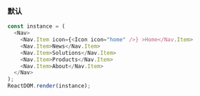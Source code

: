 ### 默认

<!--start-code-->
```js
const instance = (
  <Nav>
    <Nav.Item icon={<Icon icon="home" />} >Home</Nav.Item>
    <Nav.Item>News</Nav.Item>
    <Nav.Item>Solutions</Nav.Item>
    <Nav.Item>Products</Nav.Item>
    <Nav.Item>About</Nav.Item>
  </Nav>
);
ReactDOM.render(instance);
```
<!--end-code-->
